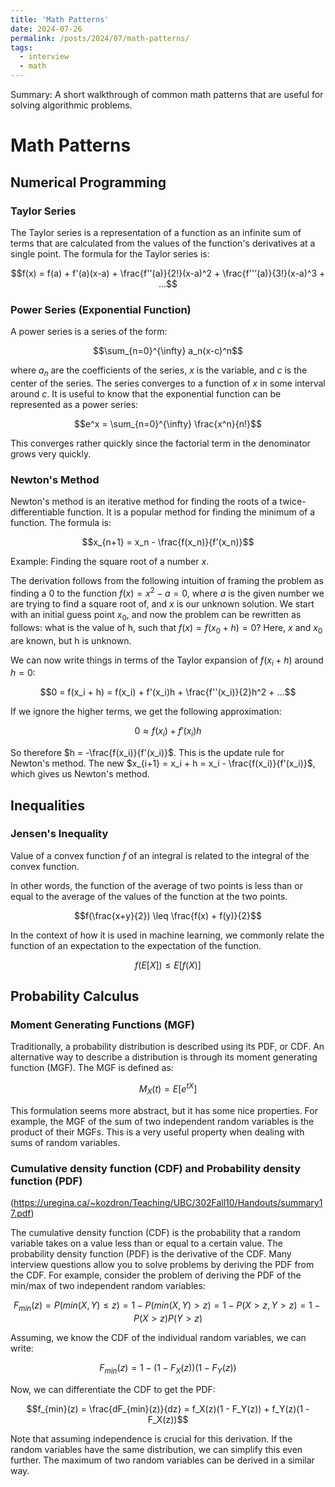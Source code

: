 ```yaml
---
title: 'Math Patterns'
date: 2024-07-26
permalink: /posts/2024/07/math-patterns/
tags:
  - interview
  - math
---
```


Summary: A short walkthrough of common math patterns that are useful for solving algorithmic problems.

# Math Patterns

## Numerical Programming

### Taylor Series

The Taylor series is a representation of a function as an infinite sum of terms that are calculated from the values of the function's derivatives at a single point. The formula for the Taylor series is:

$$f(x) = f(a) + f'(a)(x-a) + \frac{f''(a)}{2!}(x-a)^2 + \frac{f'''(a)}{3!}(x-a)^3 + ...$$

### Power Series (Exponential Function)

A power series is a series of the form:

$$\sum_{n=0}^{\infty} a_n(x-c)^n$$

where $a_n$ are the coefficients of the series, $x$ is the variable, and $c$ is the center of the series. The series converges to a function of $x$ in some interval around $c$. It is useful to know that the exponential function can be represented as a power series:

$$e^x = \sum_{n=0}^{\infty} \frac{x^n}{n!}$$

This converges rather quickly since the factorial term in the denominator grows very quickly.

### Newton's Method

Newton's method is an iterative method for finding the roots of a twice-differentiable function. It is a popular method for finding the minimum of a function. The formula is:

$$x_{n+1} = x_n - \frac{f(x_n)}{f'(x_n)}$$

Example: Finding the square root of a number $x$.

The derivation follows from the following intuition of framing the problem as finding a 0 to the function $f(x) = x^2 - a = 0$, where $a$ is the given number we are trying to find a square root of, and $x$ is our unknown solution. We start with an initial guess point $x_0$, and now the problem can be rewritten as follows: what is the value of h, such that $f(x) = f(x_0 + h) = 0$? Here, $x$ and $x_0$ are known, but h is unknown.

We can now write things in terms of the Taylor expansion of $f(x_i + h)$ around $h = 0$:

$$0 = f(x_i + h) = f(x_i) + f'(x_i)h + \frac{f''(x_i)}{2}h^2 + ...$$

If we ignore the higher terms, we get the following approximation:

$$0 \approx f(x_i) + f'(x_i)h$$

So therefore $h = -\frac{f(x_i)}{f'(x_i)}$. This is the update rule for Newton's method. The
new $x_{i+1} = x_i + h = x_i - \frac{f(x_i)}{f'(x_i)}$, which gives us Newton's method.


## Inequalities

### Jensen's Inequality
Value of a convex function $f$ of an integral is related to the integral of the convex function.

In other words, the function of the average of two points is less than or equal to the average of the values of the function at the two points.

$$f(\frac{x+y}{2}) \leq \frac{f(x) + f(y)}{2}$$

In the context of how it is used in machine learning, we commonly relate the function of an expectation to the expectation of the function.

$$f(E[X]) \leq E[f(X)]$$

## Probability Calculus

### Moment Generating Functions (MGF)

Traditionally, a probability distribution is described using its PDF, or CDF. An alternative way to describe a distribution is through its moment generating function (MGF). The MGF is defined as:

$$M_X(t) = E[e^{tX}]$$

This formulation seems more abstract, but it has some nice properties. For example, the MGF of the sum of two independent random variables is the product of their MGFs. This is a very useful property when dealing with sums of random variables.

### Cumulative density function (CDF) and Probability density function (PDF)
(https://uregina.ca/~kozdron/Teaching/UBC/302Fall10/Handouts/summary17.pdf)

The cumulative density function (CDF) is the probability that a random variable takes on a value less than or equal to a certain value. The probability density function (PDF) is the derivative of the CDF. Many interview questions allow you to solve problems by deriving the PDF from the CDF. For example, consider the problem of deriving the PDF of the min/max of two independent random variables:

$$F_{min}(z) = P(min(X, Y) \leq z) = 1 - P(min(X, Y) > z) = 1 - P(X > z, Y > z) = 1 - P(X > z)P(Y > z)$$

Assuming, we know the CDF of the individual random variables, we can write:

$$F_{min}(z) = 1 - (1 - F_X(z))(1 - F_Y(z))$$

Now, we can differentiate the CDF to get the PDF:

$$f_{min}(z) = \frac{dF_{min}(z)}{dz} = f_X(z)(1 - F_Y(z)) + f_Y(z)(1 - F_X(z))$$

Note that assuming independence is crucial for this derivation. If the random variables have the same distribution, we can simplify this even further. The maximum of two random variables can be derived in a similar way.

